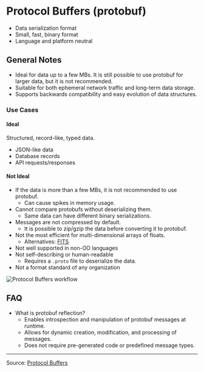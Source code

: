 # Protocol Buffers (protobuf)

- Data serialization format
- Small, fast, binary format
- Language and platform neutral

## General Notes

- Ideal for data up to a few MBs. It is still possible to use protobuf for larger data, but it is not recommended.
- Suitable for both ephemeral network traffic and long-term data storage.
- Supports backwards compatibility and easy evolution of data structures.

### Use Cases

#### Ideal

Structured, record-like, typed data.

- JSON-like data
- Database records
- API requests/responses

#### Not Ideal

- If the data is more than a few MBs, it is not recommended to use protobuf.
  - Can cause spikes in memory usage.
- Cannot compare protobufs without deserializing them.
  - Same data can have different binary serializations.
- Messages are not compressed by default.
  - It is possible to zip/gzip the data before converting it to protobuf.
- Not the most efficient for multi-dimensional arrays of floats.
  - Alternatives: [FITS](https://en.wikipedia.org/wiki/FITS)
- Not well supported in non-OO languages
- Not self-describing or human-readable
  - Requires a `.proto` file to deserialize the data.
- Not a format standard of any organization

![Protocol Buffers workflow](https://developers.google.com/static/protocol-buffers/docs/images/protocol-buffers-concepts.png)

## FAQ

- What is protobuf reflection?
  - Enables introspection and manipulation of protobuf messages at runtime.
  - Allows for dynamic creation, modification, and processing of messages.
  - Does not require pre-generated code or predefined message types.

---

Source: [Protocol Buffers](https://developers.google.com/protocol-buffers)
